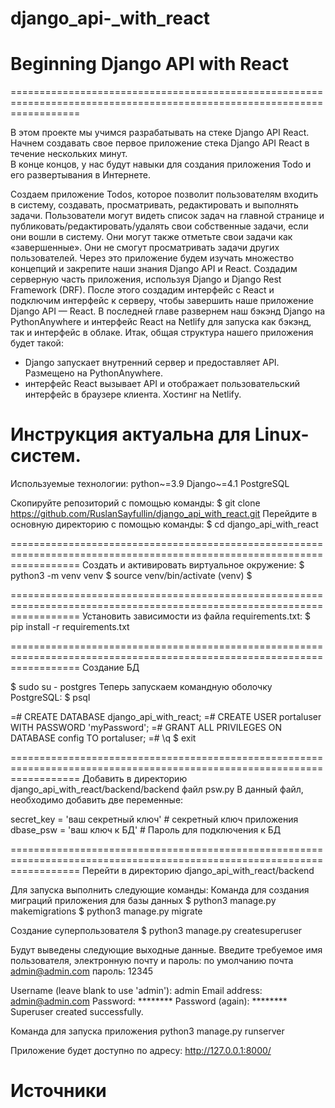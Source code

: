 # django_api-_with_react

# Beginning Django API with React
========================================================================================================================

В этом проекте мы учимся разрабатывать на стеке Django API React.
Начнем создавать свое первое приложение стека Django API React в течение нескольких минут.  
В конце концов, у нас будут навыки для создания приложения Todo и его развертывания в Интернете.

Создаем приложение Todos, которое позволит пользователям входить в систему, создавать, просматривать, редактировать 
и выполнять задачи.
Пользователи могут видеть список задач на главной странице и публиковать/редактировать/удалять свои собственные задачи,
если они вошли в систему. Они могут также отметьте свои задачи как «завершенные». Они не смогут просматривать задачи 
других пользователей. Через это приложение будем изучать множество концепций и закрепите наши знания Django API и React.
Создадим серверную часть приложения, используя Django и Django Rest Framework (DRF). После этого создадим интерфейс с 
React и подключим интерфейс к серверу, чтобы завершить наше приложение Django API — React.
В последней главе развернем наш бэкэнд Django на PythonAnywhere и интерфейс React на Netlify для запуска как бэкэнд,
так и интерфейс в облаке.
Итак, общая структура нашего приложения будет такой:
- Django запускает внутренний сервер и предоставляет API. Размещено на PythonAnywhere.
- интерфейс React вызывает API и отображает пользовательский интерфейс в браузере клиента. Хостинг на Netlify.


Инструкция актуальна для Linux-систем.
========================================================================================================================
Используемые технологии:
    python~=3.9
    Django~=4.1
    PostgreSQL

Скопируйте репозиторий с помощью команды:
$ git clone https://github.com/RuslanSayfullin/django_api_with_react.git
Перейдите в основную директорию с помощью команды: 
$ cd django_api_with_react

========================================================================================================================
Создать и активировать виртуальное окружение:
$ python3 -m venv venv
$ source venv/bin/activate
(venv) $

========================================================================================================================
Установить зависимости из файла requirements.txt:
$ pip install -r requirements.txt

========================================================================================================================
Создание БД

$ sudo su - postgres
Теперь запускаем командную оболочку PostgreSQL:
$ psql 

=# CREATE DATABASE django_api_with_react;
=# CREATE USER portaluser WITH PASSWORD 'myPassword';
=# GRANT ALL PRIVILEGES ON DATABASE config TO portaluser;
=# \q
$ exit

========================================================================================================================
Добавить в директорию django_api_with_react/backend/backend файл psw.py
В данный файл, необходимо добавить две переменные:

secret_key = 'ваш секретный ключ'   # секретный ключ приложения
dbase_psw = 'ваш ключ к БД'         # Пароль для подключения к БД

========================================================================================================================
Перейти в директорию django_api_with_react/backend

Для запуска выполнить следующие команды:
Команда для создания миграций приложения для базы данных
$ python3 manage.py makemigrations
$ python3 manage.py migrate

Создание суперпользователя
$ python3 manage.py createsuperuser

Будут выведены следующие выходные данные. Введите требуемое имя пользователя, электронную почту и пароль:
по умолчанию почта admin@admin.com пароль: 12345

Username (leave blank to use 'admin'): admin
Email address: admin@admin.com
Password: ********
Password (again): ********
Superuser created successfully.

Команда для запуска приложения
python3 manage.py runserver



Приложение будет доступно по адресу: http://127.0.0.1:8000/

Источники
========================================================================================================================